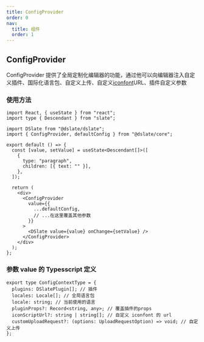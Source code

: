 ```yaml
---
title: ConfigProvider
order: 0
nav:
  title: 组件
  order: 1
---
```


## ConfigProvider

ConfigProvider 提供了全局定制化编辑器的功能，通过他可以向编辑器注入自定义插件、国际化语言包、自定义上传、自定义[iconfont](https://www.iconfont.cn/)URL、插件自定义参数

### 使用方法

```tsx | pure
import React, { useState } from "react";
import type { Descendant } from "slate";

import DSlate from "@dslate/dslate";
import { ConfigProvider, defaultConfig } from "@dslate/core";

export default () => {
  const [value, setValue] = useState<Descendant[]>([
    {
      type: "paragraph",
      children: [{ text: "" }],
    },
  ]);

  return (
    <div>
      <ConfigProvider
        value={{
          ...defaultConfig,
          // ...在这里覆盖其他参数
        }}
      >
        <DSlate value={value} onChange={setValue} />
      </ConfigProvider>
    </div>
  );
};
```

### 参数 value 的 Typesscript 定义

```tsx | pure
export type ConfigContextType = {
  plugins: DSlatePlugin[]; // 插件
  locales: Locale[]; // 全局语言包
  locale: string; // 当前使用的语言
  pluginProps?: Record<string, any>; // 覆盖插件的props
  iconScriptUrl?: string | string[]; // 自定义 iconfont 的 url
  customUploadRequest?: (options: UploadRequestOption) => void; // 自定义上传
};
```
